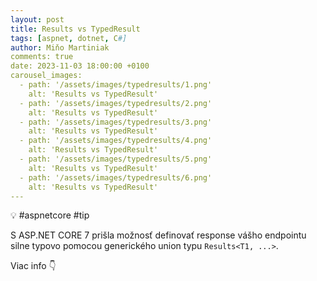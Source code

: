 ```yaml
---
layout: post
title: Results vs TypedResult
tags: [aspnet, dotnet, C#]
author: Miňo Martiniak
comments: true
date: 2023-11-03 18:00:00 +0100
carousel_images:
  - path: '/assets/images/typedresults/1.png'
    alt: 'Results vs TypedResult'
  - path: '/assets/images/typedresults/2.png'
    alt: 'Results vs TypedResult'
  - path: '/assets/images/typedresults/3.png'
    alt: 'Results vs TypedResult'
  - path: '/assets/images/typedresults/4.png'
    alt: 'Results vs TypedResult'
  - path: '/assets/images/typedresults/5.png'
    alt: 'Results vs TypedResult'       
  - path: '/assets/images/typedresults/6.png'
    alt: 'Results vs TypedResult'             
---
```


💡 #aspnetcore #tip

S ASP.NET CORE 7 prišla možnosť definovať response vášho endpointu silne typovo pomocou generického union typu `Results<T1, ...>`.

Viac info 👇